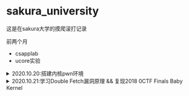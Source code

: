 # sakura_university

这是在sakura大学的摸爬滚打记录

前两个月

- csapplab
- ucore实验


<details>
  <summary>2020.10.20:搭建内核pwn环境</summary>
    >
    > -cpu kvm64,+smep,+smap 设置CPU的安全选项，这里开启了smap和smep
    > 
    > -kernel 设置内核bzImage文件的路径
    > 
    > -initrd 设置刚才利用busybox创建的rootfs.img，作为内核启动的文件系统
    > 
    > -gdb tcp::1234 设置gdb的调试端口为1234
  
  
   内核中命令
   ```
   lsmod
  
   insmod xx.ko
  
   rmmod xx.ko
   ```
  
   gdb命令
    ```
    gdb vmlinux
  
    add-symbol-file ./xx.ko 0x(模块基地址) //加载驱动的符号文件
  
    target remote :1234
    ```
</details>

<details>
  <summary>2020.10.21:学习Double Fetch漏洞原理 && 复现2018 0CTF Finals Baby Kernel</summary>
</details>
